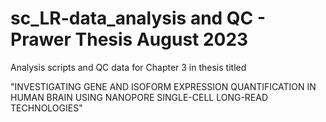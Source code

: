 # sc_LR-data_analysis and QC - Prawer Thesis August 2023

Analysis scripts and QC data for Chapter 3 in thesis titled  

"INVESTIGATING GENE AND ISOFORM EXPRESSION QUANTIFICATION IN HUMAN BRAIN USING NANOPORE SINGLE-CELL LONG-READ TECHNOLOGIES"

